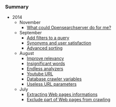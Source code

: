 ### Summary

* 2014
	* November
		* [What could Opensearchserver do for me?](2014/11/20141107_what_could_opensearchserver_do_for_me.md)
	* September
		* [Add filters to a query](2014/09/20140916_add_filters_to_a_query.md)
		* [Synonyms and user satisfaction](2014/09/20140910_using_synonyms_to_ensure_user_satisfaction.md)
		* [Advanced sorting](2014/09/20140904_advanced_sorting.md)
	* August
		* [Improve relevancy](2014/08/20140827_improving_relevancy_with_mirror_and_filter.md)
		* [Insignificant words](2014/08/20140825_preventing_insignificant_words_from_being_indexed.md)
		* [Endless analyzers](2014/08/20140821_analyzers_what_they_can_do_for_you_is_endless.md)
		* [Youtube URL](2014/08/20140820_parse_youtube_urls_and_extracting_data.md)
		* [Database crawler variables](2014/08/20140805_using_variables_with_the_database_crawler.md)
		* [Useless URL parameters](2014/08/20140801_web_crawling_get_rid_of_useless_url_parameters.md)
	* July
		* [Extracting Web pages informations](2014/07/20140728_extracting_specific_informations_from_web_pages.md)
		* [Exclude part of Web pages from crawling](2014/07/20140715_excluding_part_of_web_pages_from_crawling.md)